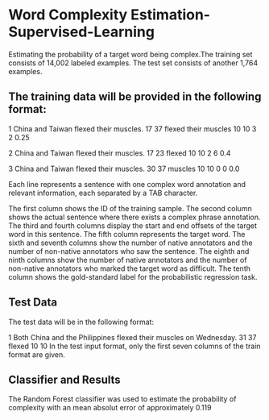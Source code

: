 # Word Complexity Estimation-Supervised-Learning
Estimating the probability of a target word being complex.The training set consists of 14,002 labeled examples. The test set consists of another 1,764 examples.

## The training data will be provided in the following format:

1  China and Taiwan flexed their muscles.   17  37  flexed their muscles    10  10  3   2   0.25

2  China and Taiwan flexed their muscles.   17  23  flexed  10  10  2   6   0.4

3  China and Taiwan flexed their muscles.   30  37  muscles 10  10  0   0   0.0

Each line represents a sentence with one complex word annotation and relevant information, each separated by a TAB character.

The first column shows the ID of the training sample.
The second column shows the actual sentence where there exists a complex phrase annotation.
The third and fourth columns display the start and end offsets of the target word in this sentence.
The fifth column represents the target word.
The sixth and seventh columns show the number of native annotators and the number of non-native annotators who saw the sentence.
The eighth and ninth columns show the number of native annotators and the number of non-native annotators who marked the target word as difficult.
The tenth column shows the gold-standard label for the probabilistic regression task.

## Test Data
The test data will be in the following format:

1  Both China and the Philippines flexed their muscles on Wednesday.   31  37  flexed  10  10
In the test input format, only the first seven columns of the train format are given.

## Classifier and Results
The Random Forest classifier was used to estimate the probability of complexity with an mean absolut error of approximately 0.119

